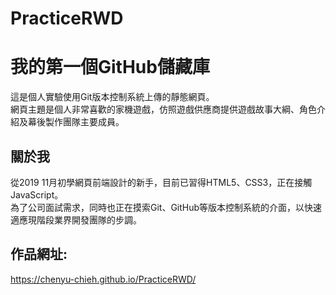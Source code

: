 # PracticeRWD

<div>
 <h1>我的第一個GitHub儲藏庫</h1>
     這是個人實驗使用Git版本控制系統上傳的靜態網頁。<br>
     網頁主題是個人非常喜歡的家機遊戲，仿照遊戲供應商提供遊戲故事大綱、角色介紹及幕後製作團隊主要成員。
</div>

  ## 關於我
  <div>
    從2019 11月初學網頁前端設計的新手，目前已習得HTML5、CSS3，正在接觸JavaScript。<br>
    為了公司面試需求，同時也正在摸索Git、GitHub等版本控制系統的介面，以快速適應現階段業界開發團隊的步調。<br>
 </div>  
 
 ## 作品網址:  
   https://chenyu-chieh.github.io/PracticeRWD/


